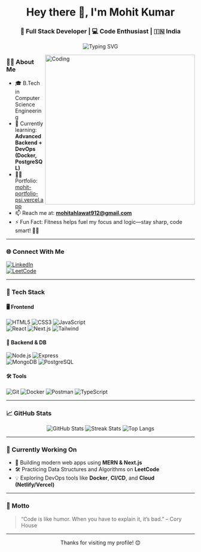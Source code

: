 <h1 align="center">Hey there 👋, I'm Mohit Kumar</h1>
<h3 align="center">🚀 Full Stack Developer | 💻 Code Enthusiast | 🇮🇳 India</h3>

<p align="center">
  <img src="https://readme-typing-svg.demolab.com?font=Fira+Code&weight=500&pause=1000&color=0E75B6&center=true&width=435&lines=Passionate+about+building+cool+stuff!;Love+React%2C+Next.js%2C+Node.js%2C+MongoDB;Always+learning+and+leveling+up+💪" alt="Typing SVG" />
</p>

<img align="right" alt="Coding" width="400" src="https://user-images.githubusercontent.com/55389276/140866485-8fb1c876-9a8f-4d6a-98dc-08c4981eaf70.gif" />

### 👨‍🎓 About Me

- 🎓 B.Tech in Computer Science Engineering  
- 🌱 Currently learning: **Advanced Backend + DevOps (Docker, PostgreSQL)**  
- 👨‍💻 Portfolio: [mohit-portfolio-psi.vercel.app](https://mohit-portfolio-psi.vercel.app)  
- 📫 Reach me at: **mohitahlawat912@gmail.com**  
- ⚡ Fun Fact: Fitness helps fuel my focus and logic—stay sharp, code smart! 🧠🏃

---

### 🌐 Connect With Me

[![LinkedIn](https://img.shields.io/badge/-Mohit%20Kumar-blue?style=flat-square&logo=Linkedin&logoColor=white&link=https://www.linkedin.com/in/mohit-kumar-79866a264/)](https://www.linkedin.com/in/mohit-kumar-79866a264/)  
[![LeetCode](https://img.shields.io/badge/LeetCode%20Profile-FFA116?style=flat-square&logo=LeetCode&logoColor=white)](https://leetcode.com/u/r7GmjvQEYB/)

---

### 🧰 Tech Stack

#### 🖥️ Frontend
![HTML5](https://img.icons8.com/color/48/html-5--v1.png) ![CSS3](https://img.icons8.com/color/48/css3.png) ![JavaScript](https://img.icons8.com/color/48/javascript.png)  
![React](https://img.icons8.com/color/48/react-native.png) ![Next.js](https://img.icons8.com/fluency-systems-regular/48/nextjs.png) ![Tailwind](https://www.vectorlogo.zone/logos/tailwindcss/tailwindcss-icon.svg)

#### 🧪 Backend & DB
![Node.js](https://img.icons8.com/color/48/nodejs.png) ![Express](https://img.icons8.com/ios/50/express-js.png)  
![MongoDB](https://img.icons8.com/color/48/mongodb.png) ![PostgreSQL](https://img.icons8.com/color/48/postgresql.png)

#### 🛠️ Tools
![Git](https://img.icons8.com/color/48/git.png) ![Docker](https://img.icons8.com/color/48/docker.png) ![Postman](https://img.icons8.com/dusk/48/postman-api.png) ![TypeScript](https://img.icons8.com/color/48/typescript.png)

---

### 📈 GitHub Stats

<p align="center">
  <img src="https://github-readme-stats.vercel.app/api?username=Mohit-Kumar-3114&show_icons=true&theme=radical" alt="GitHub Stats" />
  <img src="https://github-readme-streak-stats.herokuapp.com/?user=Mohit-Kumar-3114&theme=radical" alt="Streak Stats" />
  <img src="https://github-readme-stats.vercel.app/api/top-langs/?username=Mohit-Kumar-3114&layout=compact&theme=radical" alt="Top Langs" />
</p>

---

### 🧠 Currently Working On

- 🚀 Building modern web apps using **MERN & Next.js**
- 🛠️ Practicing Data Structures and Algorithms on **LeetCode**
- 💡 Exploring DevOps tools like **Docker**, **CI/CD**, and **Cloud (Netlify/Vercel)**

---

### 💬 Motto

> “Code is like humor. When you have to explain it, it’s bad.” – Cory House

---

<p align="center">Thanks for visiting my profile! 😊</p>

